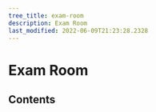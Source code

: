 ```yaml
---
tree_title: exam-room
description: Exam Room
last_modified: 2022-06-09T21:23:28.2328
---
```


# Exam Room

## Contents
